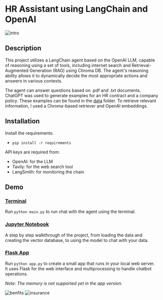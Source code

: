 # HR Assistant using LangChain and OpenAI

![intro](https://github.com/stefania-radu/HR-Chatbot/assets/82370258/9e0f7ad7-af49-4c98-a41a-fb9d1bb08766)

## Description
This project utilizes a LangChain agent based on the OpenAI LLM, capable of reasoning using a set of tools, including internet search and Retrieval-Augmented Generation (RAG) using Chroma DB. The agent's reasoning ability allows it to dynamically decide the most appropriate actions and answers in various contexts. 

The agent can answer questions based on .pdf and .txt documents. ChatGPT was used to generate examples for an HR contract and a company policy. These examples can be found in the [data](data) folder. To retrieve relevant information, I used a Chroma-based retriever and OpenAI embeddings.

## Installation

Install the requirements:
- `pip install -r requirements`

API keys are required from:
- OpenAI: for the LLM
- Tavily: for the web search tool
- LangSmith: for monitoring the chain

## Demo

### [Terminal](main.py)

Run `python main.py` to run chat with the agent using the terminal.


### [Jupyter Notebook](demo.ipynb)

A step by step walkthrough of the project, from loading the data and creating the vector database, to using the model to chat with your data.

### [Flask App](app.py)

Run `python app.py` to create a small app that runs in your local web server. It uses Flask for the web interface and multiprocessing to handle chatbot operations.

*Note: The memory is not supported yet in the app version.*

![benfits](https://github.com/stefania-radu/HR-Chatbot/assets/82370258/28d10f4e-0b92-4635-8b68-9011e88cd6b9)
![insurance](https://github.com/stefania-radu/HR-Chatbot/assets/82370258/f1a58160-1732-41a0-941a-1c5e10babe25)

